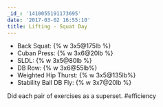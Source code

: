 ```yaml
---
_id_: '1410055191173695'
date: '2017-03-02 16:55:10'
title: Lifting - Squat Day
---
```


- Back Squat: {% w 3x5@175lb %}
- Cuban Press: {% w 3x6@20lb %}
- SLDL: {% w 3x5@80lb %}
- DB Row: {% w 3x6@55lb%}
- Weighted Hip Thurst: {% w 3x5@135lb%}
- Stability Ball DB Fly: {% w 3x7@20lb %}

Did each pair of exercises as a superset. #efficiency

